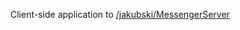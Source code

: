 Client-side application to [/jakubski/MessengerServer](https://github.com/jakubski/MessengerServer)

